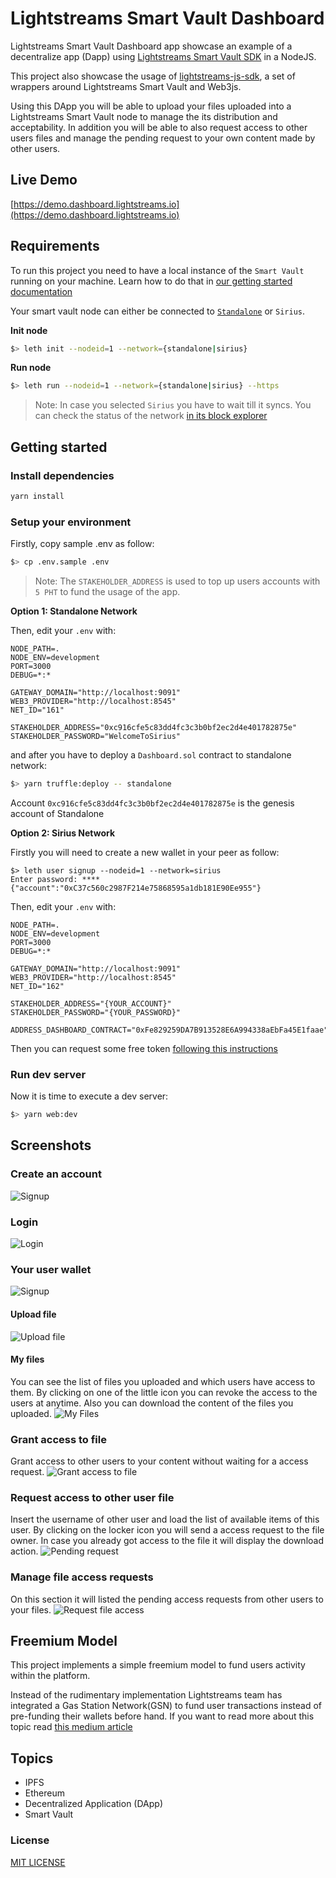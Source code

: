 # Lightstreams Smart Vault Dashboard

Lightstreams Smart Vault Dashboard app showcase an example of a decentralize app (Dapp)
using [Lightstreams Smart Vault SDK](https://docs.lightstreams.network/getting-started/quick-start/)
in a NodeJS.

This project also showcase the usage of [lightstreams-js-sdk](https://github.com/lightstreams-network/lightstreams-js-sdk),
a set of wrappers around Lightstreams Smart Vault and Web3js.

Using this DApp you will be able to upload your files uploaded into a Lightstreams Smart Vault
node to manage the its distribution and acceptability. In addition you will be able
to also request access to other users files and manage the pending request to your own content made by
other users.

## Live Demo

[https://demo.dashboard.lightstreams.io](https://demo.dashboard.lightstreams.io)

## Requirements

To run this project you need to have a local instance of the `Smart Vault` running
on your machine. Learn how to do that in [our getting started documentation](https://docs.lightstreams.network/products-1/smart-vault/getting-started)

Your smart vault node can either be connected to [`Standalone`](https://github.com/lightstreams-network/lightchain#standalone)
or `Sirius`.

**Init node**
```bash
$> leth init --nodeid=1 --network={standalone|sirius}
```

**Run node**
```bash
$> leth run --nodeid=1 --network={standalone|sirius} --https
```

> Note: In case you selected `Sirius` you have to wait till it syncs. You can
check the status of the network [in its block explorer](https://explorer.sirius.lightstreams.io)

## Getting started

### Install dependencies

```bash
yarn install
```

### Setup your environment

Firstly, copy sample .env as follow:
``` bash
$> cp .env.sample .env
```

> Note: The `STAKEHOLDER_ADDRESS` is used to top up users accounts with `5 PHT`
to fund the usage of the app.

**Option 1: Standalone Network**

Then, edit your `.env` with:
```
NODE_PATH=.
NODE_ENV=development
PORT=3000
DEBUG=*:*

GATEWAY_DOMAIN="http://localhost:9091"
WEB3_PROVIDER="http://localhost:8545"
NET_ID="161"

STAKEHOLDER_ADDRESS="0xc916cfe5c83dd4fc3c3b0bf2ec2d4e401782875e"
STAKEHOLDER_PASSWORD="WelcomeToSirius"
```

and after you have to deploy a `Dashboard.sol` contract to standalone network:
```bash
$> yarn truffle:deploy -- standalone
```

Account `0xc916cfe5c83dd4fc3c3b0bf2ec2d4e401782875e` is the genesis
account of Standalone

**Option 2: Sirius Network**

Firstly you will need to create a new wallet in your peer as follow:
```
$> leth user signup --nodeid=1 --network=sirius
Enter password: ****
{"account":"0xC37c560c2987F214e75868595a1db181E90Ee955"}
```

Then, edit your `.env` with:
```
NODE_PATH=.
NODE_ENV=development
PORT=3000
DEBUG=*:*

GATEWAY_DOMAIN="http://localhost:9091"
WEB3_PROVIDER="http://localhost:8545"
NET_ID="162"

STAKEHOLDER_ADDRESS="{YOUR_ACCOUNT}"
STAKEHOLDER_PASSWORD="{YOUR_PASSWORD}"

ADDRESS_DASHBOARD_CONTRACT="0xFe829259DA7B913528E6A994338aEbFa45E1faae"
```

Then you can request some free token [following this instructions](https://docs.lightstreams.network/products-1/smart-vault/getting-started/untitled#get-free-testing-tokens)

### Run dev server

Now it is time to execute a dev server:
```bash
$> yarn web:dev
```

## Screenshots

### Create an account

![Signup](/assets/signup.png?raw=true)

### Login

![Login](/assets/login.png?raw=true)

### Your user wallet

![Signup](/assets/wallet.png?raw=true)

#### Upload file

![Upload file](/assets/upload_file.png?raw=true)

#### My files

You can see the list of files you uploaded and which users have access to them. By clicking
on one of the little icon you can revoke the access to the users at anytime.
Also you can download the content of the files you uploaded.
![My Files](/assets/my_files.png?raw=true)

### Grant access to file

Grant access to other users to your content without waiting for a access request.
![Grant access to file](/assets/grant_access.png?raw=true)


### Request access to other user file

Insert the username of other user and load the list of available items of this user.
By clicking on the locker icon you will send a access request to the file owner. In case
you already got access to the file it will display the download action.
![Pending request](/assets/pending_requests.png?raw=true)

### Manage file access requests

On this section it will listed the pending access requests from other users to your files.
![Request file access](/assets/request_file_access.png?raw=true)


## Freemium Model

This project implements a simple freemium model to fund users activity within the
platform.

Instead of the rudimentary implementation Lightstreams team has integrated a Gas Station Network(GSN)
to fund user transactions instead of pre-funding their wallets before hand. If you want to
read more about this topic read [this medium article](https://medium.com/lightstreams/no-gas-needed-to-interact-with-lightstreams-dapps-41aea98d1089)

## Topics
- IPFS
- Ethereum
- Decentralized Application (DApp)
- Smart Vault

### License
[MIT LICENSE](/LICENSE)

